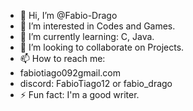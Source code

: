 - 👋 Hi, I’m @Fabio-Drago
- 👀 I’m interested in Codes and Games.
- 🌱 I’m currently learning: C, Java.
- 💞️ I’m looking to collaborate on Projects.
- 📫 How to reach me:
- fabiotiago092gmail.com
- discord: FabioTiago12 or fabio_drago
- ⚡ Fun fact: I'm a good writer.
